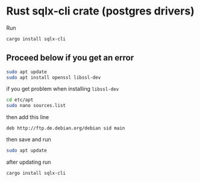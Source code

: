 # Rust sqlx-cli crate (postgres drivers)
Run 
```bash
cargo install sqlx-cli
```
## Proceed below if you get an error
```bash
sudo apt update
sudo apt install openssl libssl-dev
```
if you get problem when installing `libssl-dev`
```bash 
cd etc/apt
sudo nano sources.list
```
then add this line
```
deb http://ftp.de.debian.org/debian sid main
```
then save and run
```bash 
sudo apt update
```
after updating run
```bash 
cargo install sqlx-cli
```
